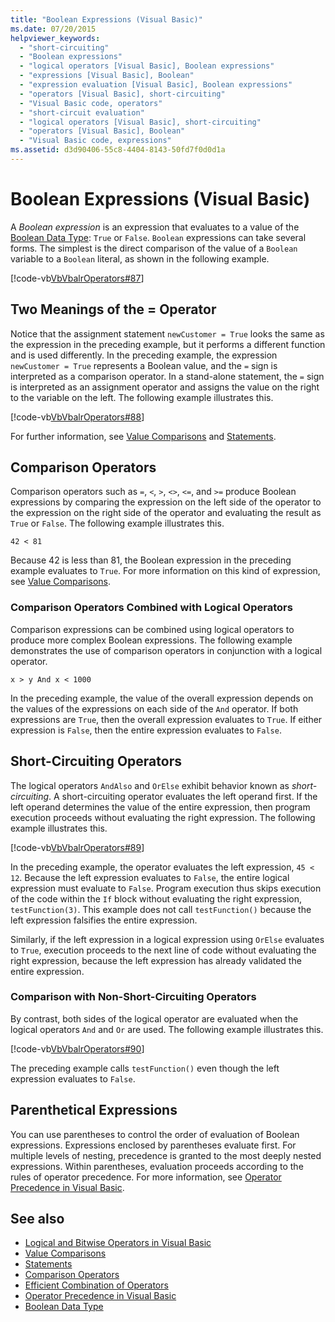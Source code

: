 ```yaml
---
title: "Boolean Expressions (Visual Basic)"
ms.date: 07/20/2015
helpviewer_keywords: 
  - "short-circuiting"
  - "Boolean expressions"
  - "logical operators [Visual Basic], Boolean expressions"
  - "expressions [Visual Basic], Boolean"
  - "expression evaluation [Visual Basic], Boolean expressions"
  - "operators [Visual Basic], short-circuiting"
  - "Visual Basic code, operators"
  - "short-circuit evaluation"
  - "logical operators [Visual Basic], short-circuiting"
  - "operators [Visual Basic], Boolean"
  - "Visual Basic code, expressions"
ms.assetid: d3d90406-55c8-4404-8143-50fd7f0d0d1a
---
```

# Boolean Expressions (Visual Basic)
A *Boolean expression* is an expression that evaluates to a value of the [Boolean Data Type](../../../../visual-basic/language-reference/data-types/boolean-data-type.md): `True` or `False`. `Boolean` expressions can take several forms. The simplest is the direct comparison of the value of a `Boolean` variable to a `Boolean` literal, as shown in the following example.  
  
 [!code-vb[VbVbalrOperators#87](../../../../visual-basic/language-reference/operators/codesnippet/VisualBasic/boolean-expressions_1.vb)]  
  
## Two Meanings of the = Operator  
 Notice that the assignment statement `newCustomer = True` looks the same as the expression in the preceding example, but it performs a different function and is used differently. In the preceding example, the expression `newCustomer = True` represents a Boolean value, and the `=` sign is interpreted as a comparison operator. In a stand-alone statement, the `=` sign is interpreted as an assignment operator and assigns the value on the right to the variable on the left. The following example illustrates this.  
  
 [!code-vb[VbVbalrOperators#88](../../../../visual-basic/language-reference/operators/codesnippet/VisualBasic/boolean-expressions_2.vb)]  
  
 For further information, see [Value Comparisons](../../../../visual-basic/programming-guide/language-features/operators-and-expressions/value-comparisons.md) and [Statements](../../../../visual-basic/language-reference/statements/index.md).  
  
## Comparison Operators  
 Comparison operators such as `=`, `<`, `>`, `<>`, `<=`, and `>=` produce Boolean expressions by comparing the expression on the left side of the operator to the expression on the right side of the operator and evaluating the result as `True` or `False`. The following example illustrates this.  
  
 `42 < 81`  
  
 Because 42 is less than 81, the Boolean expression in the preceding example evaluates to `True`. For more information on this kind of expression, see [Value Comparisons](../../../../visual-basic/programming-guide/language-features/operators-and-expressions/value-comparisons.md).  
  
### Comparison Operators Combined with Logical Operators  
 Comparison expressions can be combined using logical operators to produce more complex Boolean expressions. The following example demonstrates the use of comparison operators in conjunction with a logical operator.  
  
 `x > y And x < 1000`  
  
 In the preceding example, the value of the overall expression depends on the values of the expressions on each side of the `And` operator. If both expressions are `True`, then the overall expression evaluates to `True`. If either expression is `False`, then the entire expression evaluates to `False`.  
  
## Short-Circuiting Operators  
 The logical operators `AndAlso` and `OrElse` exhibit behavior known as *short-circuiting*. A short-circuiting operator evaluates the left operand first. If the left operand determines the value of the entire expression, then program execution proceeds without evaluating the right expression. The following example illustrates this.  
  
 [!code-vb[VbVbalrOperators#89](../../../../visual-basic/language-reference/operators/codesnippet/VisualBasic/boolean-expressions_3.vb)]  
  
 In the preceding example, the operator evaluates the left expression, `45 < 12`. Because the left expression evaluates to `False`, the entire logical expression must evaluate to `False`. Program execution thus skips execution of the code within the `If` block without evaluating the right expression, `testFunction(3)`. This example does not call `testFunction()` because the left expression falsifies the entire expression.  
  
 Similarly, if the left expression in a logical expression using `OrElse` evaluates to `True`, execution proceeds to the next line of code without evaluating the right expression, because the left expression has already validated the entire expression.  
  
### Comparison with Non-Short-Circuiting Operators  
 By contrast, both sides of the logical operator are evaluated when the logical operators `And` and `Or` are used. The following example illustrates this.  
  
 [!code-vb[VbVbalrOperators#90](../../../../visual-basic/language-reference/operators/codesnippet/VisualBasic/boolean-expressions_4.vb)]  
  
 The preceding example calls `testFunction()` even though the left expression evaluates to `False`.  
  
## Parenthetical Expressions  
 You can use parentheses to control the order of evaluation of Boolean expressions. Expressions enclosed by parentheses evaluate first. For multiple levels of nesting, precedence is granted to the most deeply nested expressions. Within parentheses, evaluation proceeds according to the rules of operator precedence. For more information, see [Operator Precedence in Visual Basic](../../../../visual-basic/language-reference/operators/operator-precedence.md).  
  
## See also
- [Logical and Bitwise Operators in Visual Basic](../../../../visual-basic/programming-guide/language-features/operators-and-expressions/logical-and-bitwise-operators.md)
- [Value Comparisons](../../../../visual-basic/programming-guide/language-features/operators-and-expressions/value-comparisons.md)
- [Statements](../../../../visual-basic/programming-guide/language-features/statements.md)
- [Comparison Operators](../../../../visual-basic/language-reference/operators/comparison-operators.md)
- [Efficient Combination of Operators](../../../../visual-basic/programming-guide/language-features/operators-and-expressions/efficient-combination-of-operators.md)
- [Operator Precedence in Visual Basic](../../../../visual-basic/language-reference/operators/operator-precedence.md)
- [Boolean Data Type](../../../../visual-basic/language-reference/data-types/boolean-data-type.md)
